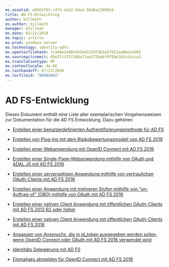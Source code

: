 ```yaml
---
ms.assetid: e9563792-cd73-4a32-b4a1-5bd6a2109016
title: AD FS-Entwicklung
author: billmath
ms.author: billmath
manager: mtillman
ms.date: 02/22/2018
ms.topic: article
ms.prod: windows-server
ms.technology: identity-adfs
ms.openlocfilehash: 7ca84e2e08c033e9153d7db3a5f951aa8be1a581
ms.sourcegitcommit: d5e27c1f2f168a71ae272bebf8f50e1b3ccbcca3
ms.translationtype: MT
ms.contentlocale: de-DE
ms.lasthandoff: 07/23/2020
ms.locfileid: "86965042"
---
```

# <a name="ad-fs-development"></a>AD FS-Entwicklung


Dieses Dokument enthält eine Liste aller exemplarischen Vorgehensweisen zur Dokumentation für die AD FS Entwicklung. Dazu gehören:  
  
 
- [Erstellen einer benutzerdefinierten Authentifizierungsmethode für AD FS](../ad-fs/development/ad-fs-build-custom-auth-method.md)

- [Erstellen von Plug-Ins mit dem Risikobewertungsmodell von AD FS 2019](../ad-fs/development/ad-fs-risk-assessment-model.md)
  
- [Erstellen einer Webanwendung mit OpenID Connect mit AD FS 2016](../ad-fs/development/Enabling-OpenId-Connect-with-AD-FS.md)  

- [Erstellen einer Single-Page-Webanwendung mithilfe von OAuth und ADAL.JS mit AD FS 2016](../ad-fs/development/Single-Page-Application-with-AD-FS.md)
  
- [Erstellen einer serverseitigen Anwendung mithilfe von vertraulichen OAuth-Clients mit AD FS 2016](./development/enabling-oauth-confidential-clients-with-ad-fs.md)

- [Erstellen einer Anwendung mit mehreren Stufen mithilfe von "on-Auftrag-of" (OBO) mithilfe von OAuth mit AD FS 2016](./development/ad-fs-on-behalf-of-authentication-in-windows-server.md) 

- [Erstellen einer nativen Client Anwendung mit öffentlichen OAuth-Clients mit AD FS 2012 R2 oder höher](/previous-versions/adfs-windows-server-2012R2/dn633593(v=msdn.10))

- [Erstellen einer nativen Client Anwendung mit öffentlichen OAuth-Clients mit AD FS 2016](../ad-fs/development/native-client-with-ad-fs.md)

- [Anpassen von Anspruchs, die in id_token ausgegeben werden sollen, wenn OpenID Connect oder OAuth mit AD FS 2016 verwendet wird](./development/custom-id-tokens-in-ad-fs.md)

- [Identitäts Delegierung mit AD FS](../ad-fs/development/ad-fs-identity-delegation.md)

- [Einmaliges abmelden für OpenID Connect mit AD FS 2016](../ad-fs/development/ad-fs-logout-openid-connect.md)
